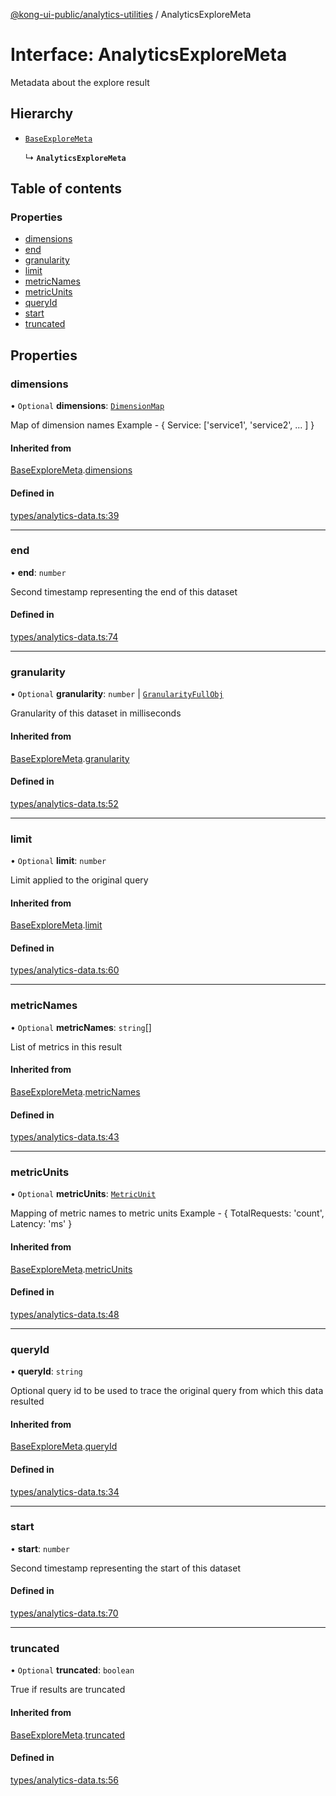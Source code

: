 [@kong-ui-public/analytics-utilities](../analytics-utils.md) / AnalyticsExploreMeta

# Interface: AnalyticsExploreMeta

Metadata about the explore result

## Hierarchy

- [`BaseExploreMeta`](BaseExploreMeta.md)

  ↳ **`AnalyticsExploreMeta`**

## Table of contents

### Properties

- [dimensions](AnalyticsExploreMeta.md#dimensions)
- [end](AnalyticsExploreMeta.md#end)
- [granularity](AnalyticsExploreMeta.md#granularity)
- [limit](AnalyticsExploreMeta.md#limit)
- [metricNames](AnalyticsExploreMeta.md#metricnames)
- [metricUnits](AnalyticsExploreMeta.md#metricunits)
- [queryId](AnalyticsExploreMeta.md#queryid)
- [start](AnalyticsExploreMeta.md#start)
- [truncated](AnalyticsExploreMeta.md#truncated)

## Properties

### dimensions

• `Optional` **dimensions**: [`DimensionMap`](DimensionMap.md)

Map of dimension names
Example - { Service: ['service1', 'service2', ... ] }

#### Inherited from

[BaseExploreMeta](BaseExploreMeta.md).[dimensions](BaseExploreMeta.md#dimensions)

#### Defined in

[types/analytics-data.ts:39](https://github.com/Kong/public-ui-components/blob/main/packages/analytics/analytics-utilities/src/types/analytics-data.ts#L39)

___

### end

• **end**: `number`

Second timestamp representing the end of this dataset

#### Defined in

[types/analytics-data.ts:74](https://github.com/Kong/public-ui-components/blob/main/packages/analytics/analytics-utilities/src/types/analytics-data.ts#L74)

___

### granularity

• `Optional` **granularity**: `number` \| [`GranularityFullObj`](GranularityFullObj.md)

Granularity of this dataset in milliseconds

#### Inherited from

[BaseExploreMeta](BaseExploreMeta.md).[granularity](BaseExploreMeta.md#granularity)

#### Defined in

[types/analytics-data.ts:52](https://github.com/Kong/public-ui-components/blob/main/packages/analytics/analytics-utilities/src/types/analytics-data.ts#L52)

___

### limit

• `Optional` **limit**: `number`

Limit applied to the original query

#### Inherited from

[BaseExploreMeta](BaseExploreMeta.md).[limit](BaseExploreMeta.md#limit)

#### Defined in

[types/analytics-data.ts:60](https://github.com/Kong/public-ui-components/blob/main/packages/analytics/analytics-utilities/src/types/analytics-data.ts#L60)

___

### metricNames

• `Optional` **metricNames**: `string`[]

List of metrics in this result

#### Inherited from

[BaseExploreMeta](BaseExploreMeta.md).[metricNames](BaseExploreMeta.md#metricnames)

#### Defined in

[types/analytics-data.ts:43](https://github.com/Kong/public-ui-components/blob/main/packages/analytics/analytics-utilities/src/types/analytics-data.ts#L43)

___

### metricUnits

• `Optional` **metricUnits**: [`MetricUnit`](MetricUnit.md)

Mapping of metric names to metric units
Example - { TotalRequests: 'count', Latency: 'ms' }

#### Inherited from

[BaseExploreMeta](BaseExploreMeta.md).[metricUnits](BaseExploreMeta.md#metricunits)

#### Defined in

[types/analytics-data.ts:48](https://github.com/Kong/public-ui-components/blob/main/packages/analytics/analytics-utilities/src/types/analytics-data.ts#L48)

___

### queryId

• **queryId**: `string`

Optional query id to be used to trace the original query from which this data resulted

#### Inherited from

[BaseExploreMeta](BaseExploreMeta.md).[queryId](BaseExploreMeta.md#queryid)

#### Defined in

[types/analytics-data.ts:34](https://github.com/Kong/public-ui-components/blob/main/packages/analytics/analytics-utilities/src/types/analytics-data.ts#L34)

___

### start

• **start**: `number`

Second timestamp representing the start of this dataset

#### Defined in

[types/analytics-data.ts:70](https://github.com/Kong/public-ui-components/blob/main/packages/analytics/analytics-utilities/src/types/analytics-data.ts#L70)

___

### truncated

• `Optional` **truncated**: `boolean`

True if results are truncated

#### Inherited from

[BaseExploreMeta](BaseExploreMeta.md).[truncated](BaseExploreMeta.md#truncated)

#### Defined in

[types/analytics-data.ts:56](https://github.com/Kong/public-ui-components/blob/main/packages/analytics/analytics-utilities/src/types/analytics-data.ts#L56)
